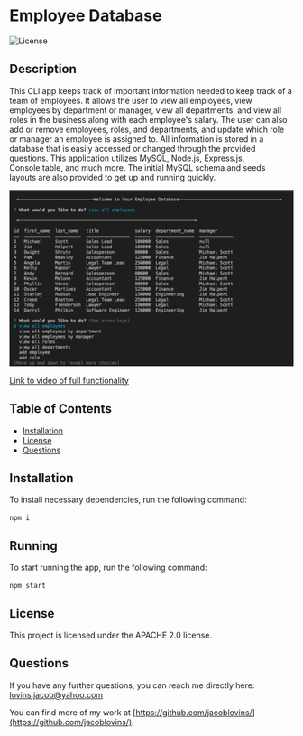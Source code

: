# Employee Database
      
    
![License](https://img.shields.io/badge/License-APACHE%202.0-blue.svg)

## Description

This CLI app keeps track of important information needed to keep track of a team of employees. It allows the user to view all employees, view employees by department or manager, view all departments, and view all roles in the business along with each employee's salary. The user can also add or remove employees, roles, and departments, and update which role or manager an employee is assigned to. All information is stored in a database that is easily accessed or changed through the provided questions. This application utilizes MySQL, Node.js, Express.js, Console.table, and much more. The initial MySQL schema and seeds layouts are also provided to get up and running quickly.


​![Employee Database](images/EmpDatabase.png )


​[Link to video of full functionality](https://drive.google.com/file/d/1GaYSxypTN3zwQbo9LJslmXWi4ypSkQxv/view)

## Table of Contents

* [Installation](#installation)
* [License](#license)
* [Questions](#questions)



## Installation

To install necessary dependencies, run the following command:

``` npm i ```

## Running

To start running the app, run the following command:

``` npm start ```


## License

This project is licensed under the APACHE 2.0 license.



## Questions

If you have any further questions, you can reach me directly here: lovins.jacob@yahoo.com

You can find more of my work at [https://github.com/jacoblovins/](https://github.com/jacoblovins/).